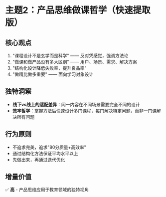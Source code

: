 # 主题2：产品思维做课哲学（快速提取版）

## 核心观点
1. "课程设计不是玄学而是科学" —— 反对凭感觉，强调方法论
2. "做课和做产品没有多大区别" —— 用户、场景、需求、解决方案
3. "结构化设计降低失败率，提升良品率"
4. "做精比做多重要" —— 面向学习对象设计

## 独特洞察
- **线下vs线上的适配差异**：同一内容在不同场景需要完全不同的设计
- **效率哲学**：掌握方法后快速设计多门课程，每门解决特定问题，而非一门课解决所有问题

## 行为原则
- 不追求完美，追求"80分质量+高效率"
- 通过结构化方法保证平均水平以上
- 先做出来，再通过迭代优化

## 增量价值
✅ **高** - 产品思维应用于教育领域的独特视角
